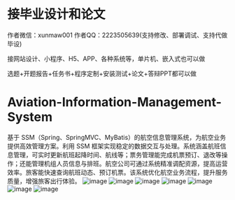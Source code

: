 # 接毕业设计和论文
作者微信：xunmaw001  作者QQ：2223505639(支持修改、部署调试、支持代做毕设)

接网站设计、小程序、H5、APP、各种系统等，单片机、嵌入式也可以做

选题+开题报告+任务书+程序定制+安装测试+论文+答辩PPT都可以做
# Aviation-Information-Management-System
基于 SSM（Spring、SpringMVC、MyBatis）的航空信息管理系统，为航空业务提供高效管理方案。利用 SSM 框架实现稳定的数据交互与处理。系统涵盖航班信息管理，可实时更新航班起降时间、航线等；票务管理能完成机票预订、退改等操作；还能管理机组人员信息与排班。航空公司可通过系统精准调配资源，提高运营效率。旅客能快速查询航班动态、预订机票。该系统优化航空业务流程，提升服务质量，增强旅客出行体验。 
![image](https://github.com/user-attachments/assets/1d1f4254-0ba5-40dd-b7af-5f0bb572f45f)
![image](https://github.com/user-attachments/assets/0e6a202c-0966-41d8-a3db-0de2b1f9394c)
![image](https://github.com/user-attachments/assets/ed60a1f6-baf1-437c-aa7a-89d62125a2c2)
![image](https://github.com/user-attachments/assets/ce815e2d-c74b-4e75-9082-e861f0c94ef8)
![image](https://github.com/user-attachments/assets/34c178cb-e62f-49e7-aab5-424472b3d574)
![image](https://github.com/user-attachments/assets/8f6ef6b0-d349-4f43-83a5-27ab97c24d99)
![image](https://github.com/user-attachments/assets/32f94a60-100d-49bb-81b8-d53cb5f686ef)
